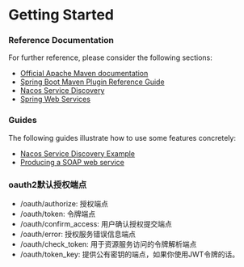 # Getting Started

### Reference Documentation
For further reference, please consider the following sections:

* [Official Apache Maven documentation](https://maven.apache.org/guides/index.html)
* [Spring Boot Maven Plugin Reference Guide](https://docs.spring.io/spring-boot/docs/2.2.10.RELEASE/maven-plugin/)
* [Nacos Service Discovery](https://spring-cloud-alibaba-group.github.io/github-pages/hoxton/en-us/index.html#_spring_cloud_alibaba_nacos_discovery)
* [Spring Web Services](https://docs.spring.io/spring-boot/docs/2.3.4.RELEASE/reference/htmlsingle/#boot-features-webservices)

### Guides
The following guides illustrate how to use some features concretely:

* [Nacos Service Discovery Example](https://github.com/alibaba/spring-cloud-alibaba/blob/master/spring-cloud-alibaba-examples/nacos-example/nacos-discovery-example/readme.md)
* [Producing a SOAP web service](https://spring.io/guides/gs/producing-web-service/)

### oauth2默认授权端点

* /oauth/authorize: 授权端点
* /oauth/token: 令牌端点
* /oauth/confirm_access: 用户确认授权提交端点
* /oauth/error: 授权服务错误信息端点
* /oauth/check_token: 用于资源服务访问的令牌解析端点
* /oauth/token_key: 提供公有密钥的端点，如果你使用JWT令牌的话。

